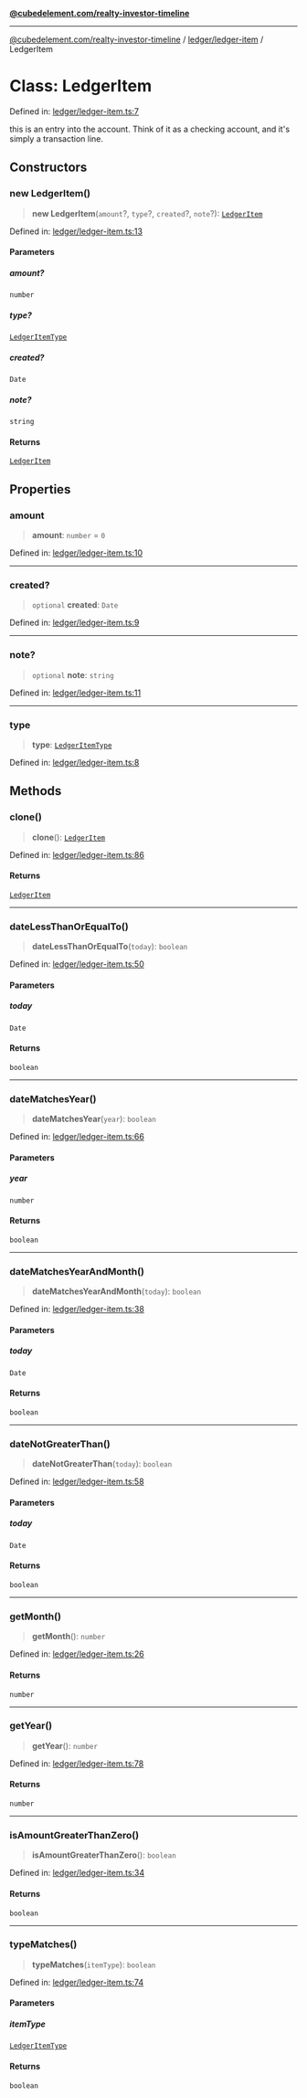[**@cubedelement.com/realty-investor-timeline**](../../../index.md)

---

[@cubedelement.com/realty-investor-timeline](../../../modules.md) / [ledger/ledger-item](../index.md) / LedgerItem

# Class: LedgerItem

Defined in: [ledger/ledger-item.ts:7](https://github.com/kvernon/realty-investor-timeline/blob/604db9c08bd36b2a48c8b342796ed6cd0d1401e0/src/ledger/ledger-item.ts#L7)

this is an entry into the account. Think of it as a checking account, and it's simply a transaction line.

## Constructors

### new LedgerItem()

> **new LedgerItem**(`amount`?, `type`?, `created`?, `note`?): [`LedgerItem`](LedgerItem.md)

Defined in: [ledger/ledger-item.ts:13](https://github.com/kvernon/realty-investor-timeline/blob/604db9c08bd36b2a48c8b342796ed6cd0d1401e0/src/ledger/ledger-item.ts#L13)

#### Parameters

##### amount?

`number`

##### type?

[`LedgerItemType`](../../ledger-item-type/enumerations/LedgerItemType.md)

##### created?

`Date`

##### note?

`string`

#### Returns

[`LedgerItem`](LedgerItem.md)

## Properties

### amount

> **amount**: `number` = `0`

Defined in: [ledger/ledger-item.ts:10](https://github.com/kvernon/realty-investor-timeline/blob/604db9c08bd36b2a48c8b342796ed6cd0d1401e0/src/ledger/ledger-item.ts#L10)

---

### created?

> `optional` **created**: `Date`

Defined in: [ledger/ledger-item.ts:9](https://github.com/kvernon/realty-investor-timeline/blob/604db9c08bd36b2a48c8b342796ed6cd0d1401e0/src/ledger/ledger-item.ts#L9)

---

### note?

> `optional` **note**: `string`

Defined in: [ledger/ledger-item.ts:11](https://github.com/kvernon/realty-investor-timeline/blob/604db9c08bd36b2a48c8b342796ed6cd0d1401e0/src/ledger/ledger-item.ts#L11)

---

### type

> **type**: [`LedgerItemType`](../../ledger-item-type/enumerations/LedgerItemType.md)

Defined in: [ledger/ledger-item.ts:8](https://github.com/kvernon/realty-investor-timeline/blob/604db9c08bd36b2a48c8b342796ed6cd0d1401e0/src/ledger/ledger-item.ts#L8)

## Methods

### clone()

> **clone**(): [`LedgerItem`](LedgerItem.md)

Defined in: [ledger/ledger-item.ts:86](https://github.com/kvernon/realty-investor-timeline/blob/604db9c08bd36b2a48c8b342796ed6cd0d1401e0/src/ledger/ledger-item.ts#L86)

#### Returns

[`LedgerItem`](LedgerItem.md)

---

### dateLessThanOrEqualTo()

> **dateLessThanOrEqualTo**(`today`): `boolean`

Defined in: [ledger/ledger-item.ts:50](https://github.com/kvernon/realty-investor-timeline/blob/604db9c08bd36b2a48c8b342796ed6cd0d1401e0/src/ledger/ledger-item.ts#L50)

#### Parameters

##### today

`Date`

#### Returns

`boolean`

---

### dateMatchesYear()

> **dateMatchesYear**(`year`): `boolean`

Defined in: [ledger/ledger-item.ts:66](https://github.com/kvernon/realty-investor-timeline/blob/604db9c08bd36b2a48c8b342796ed6cd0d1401e0/src/ledger/ledger-item.ts#L66)

#### Parameters

##### year

`number`

#### Returns

`boolean`

---

### dateMatchesYearAndMonth()

> **dateMatchesYearAndMonth**(`today`): `boolean`

Defined in: [ledger/ledger-item.ts:38](https://github.com/kvernon/realty-investor-timeline/blob/604db9c08bd36b2a48c8b342796ed6cd0d1401e0/src/ledger/ledger-item.ts#L38)

#### Parameters

##### today

`Date`

#### Returns

`boolean`

---

### dateNotGreaterThan()

> **dateNotGreaterThan**(`today`): `boolean`

Defined in: [ledger/ledger-item.ts:58](https://github.com/kvernon/realty-investor-timeline/blob/604db9c08bd36b2a48c8b342796ed6cd0d1401e0/src/ledger/ledger-item.ts#L58)

#### Parameters

##### today

`Date`

#### Returns

`boolean`

---

### getMonth()

> **getMonth**(): `number`

Defined in: [ledger/ledger-item.ts:26](https://github.com/kvernon/realty-investor-timeline/blob/604db9c08bd36b2a48c8b342796ed6cd0d1401e0/src/ledger/ledger-item.ts#L26)

#### Returns

`number`

---

### getYear()

> **getYear**(): `number`

Defined in: [ledger/ledger-item.ts:78](https://github.com/kvernon/realty-investor-timeline/blob/604db9c08bd36b2a48c8b342796ed6cd0d1401e0/src/ledger/ledger-item.ts#L78)

#### Returns

`number`

---

### isAmountGreaterThanZero()

> **isAmountGreaterThanZero**(): `boolean`

Defined in: [ledger/ledger-item.ts:34](https://github.com/kvernon/realty-investor-timeline/blob/604db9c08bd36b2a48c8b342796ed6cd0d1401e0/src/ledger/ledger-item.ts#L34)

#### Returns

`boolean`

---

### typeMatches()

> **typeMatches**(`itemType`): `boolean`

Defined in: [ledger/ledger-item.ts:74](https://github.com/kvernon/realty-investor-timeline/blob/604db9c08bd36b2a48c8b342796ed6cd0d1401e0/src/ledger/ledger-item.ts#L74)

#### Parameters

##### itemType

[`LedgerItemType`](../../ledger-item-type/enumerations/LedgerItemType.md)

#### Returns

`boolean`
